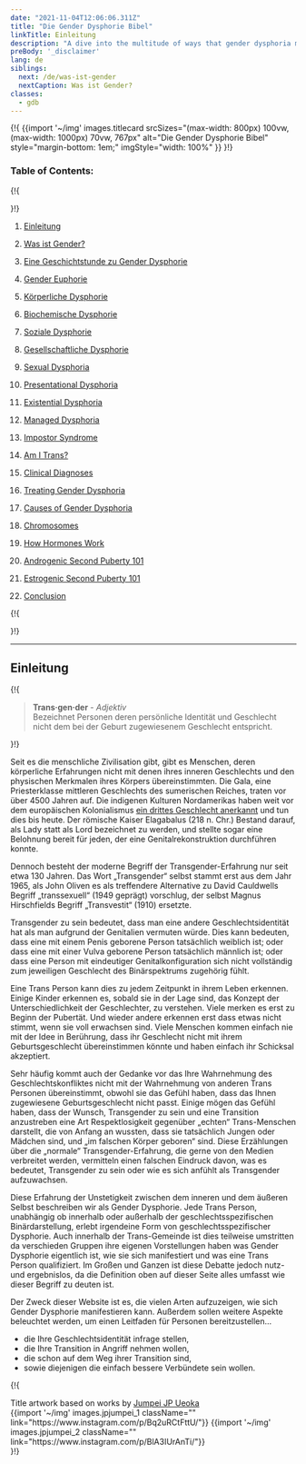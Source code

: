 ```yaml
---
date: "2021-11-04T12:06:06.311Z"
title: "Die Gender Dysphorie Bibel"
linkTitle: Einleitung
description: "A dive into the multitude of ways that gender dysphoria manifests and what it means to be transgender."
preBody: '_disclaimer'
lang: de
siblings:
  next: /de/was-ist-gender
  nextCaption: Was ist Gender?
classes:
  - gdb
---
```



{!{
{{import
  '~/img'
  images.titlecard
  srcSizes="(max-width: 800px) 100vw, (max-width: 1000px) 70vw, 767px"
  alt="Die Gender Dysphorie Bibel"
  style="margin-bottom: 1em;"
  imgStyle="width: 100%"
}}
}!}

### Table of Contents:

{!{ <div class="two-column-list"> }!}

1. [Einleitung](#Einleitung)

2. [Was ist Gender?](/de/was-ist-gender)

3. [Eine Geschichtstunde zu Gender Dysphorie](/de/geschichte)

4. [Gender Euphorie](/de/euphorie)

5. [Körperliche Dysphorie](/de/körperliche-dysphorie)

6. [Biochemische Dysphorie](/de/biochemische-dysphorie)

7. [Soziale Dysphorie](/de/soziale-dysphorie)

8. [Gesellschaftliche Dysphorie](/de/gesellschaftliche-dysphorie)

9. [Sexual Dysphoria](/en/sexual-dysphoria)

10. [Presentational Dysphoria](/en/presentational-dysphoria)

11. [Existential Dysphoria](/en/existential-dysphoria)

12. [Managed Dysphoria](/en/managed-dysphoria)

13. [Impostor Syndrome](/en/impostor-syndrome)

14. [Am I Trans?](/en/am-i-trans)

15. [Clinical Diagnoses](/en/diagnoses)

16. [Treating Gender Dysphoria](/en/treatment)

17. [Causes of Gender Dysphoria](/en/causes)

18. [Chromosomes](/en/chromosomes)

19. [How Hormones Work](/en/hormones)

20. [Androgenic Second Puberty 101](/en/second-puberty-masc)

21. [Estrogenic Second Puberty 101](/en/second-puberty-fem)

22. [Conclusion](/en/conclusion)

{!{ </div> }!}

<hr class="print-break-after print-hidden">

## Einleitung

{!{
<div class="gutter"><blockquote>
  <strong>Trans·gen·der</strong> - <em>Adjektiv</em><br>
  Bezeichnet Personen deren persönliche Identität und Geschlecht nicht dem bei der Geburt zugewiesenem Geschlecht entspricht.
</blockquote></div>
}!}

Seit es die menschliche Zivilisation gibt, gibt es Menschen, deren körperliche Erfahrungen nicht mit denen ihres inneren Geschlechts und den physischen Merkmalen ihres Körpers übereinstimmten. Die Gala, eine Priesterklasse mittleren Geschlechts des sumerischen Reiches, traten vor über 4500 Jahren auf. Die indigenen Kulturen Nordamerikas haben weit vor dem europäischen Kolonialismus [ein drittes Geschlecht anerkannt](https://de.wikipedia.org/wiki/Drittes_Geschlecht) und tun dies bis heute. Der römische Kaiser Elagabalus (218 n. Chr.) Bestand darauf, als Lady statt als Lord bezeichnet zu werden, und stellte sogar eine Belohnung bereit für jeden, der eine Genitalrekonstruktion durchführen konnte. 

Dennoch besteht der moderne Begriff der Transgender-Erfahrung nur seit etwa 130 Jahren. Das Wort „Transgender“ selbst stammt erst aus dem Jahr 1965, als John Oliven es als treffendere Alternative zu David Cauldwells Begriff „transsexuell“ (1949 geprägt) vorschlug, der selbst Magnus Hirschfields Begriff „Transvestit“ (1910) ersetzte.

Transgender zu sein bedeutet, dass man eine andere Geschlechtsidentität hat als man aufgrund der Genitalien vermuten würde. Dies kann bedeuten, dass eine mit einem Penis geborene Person tatsächlich weiblich ist; oder dass eine mit einer Vulva geborene Person tatsächlich männlich ist; oder dass eine Person mit eindeutiger Genitalkonfiguration sich nicht vollständig zum jeweiligen Geschlecht des Binärspektrums zugehörig fühlt.

Eine Trans Person kann dies zu jedem Zeitpunkt in ihrem Leben erkennen. Einige Kinder erkennen es, sobald sie in der Lage sind, das Konzept der Unterschiedlichkeit der Geschlechter, zu verstehen. Viele merken es erst zu Beginn der Pubertät. Und wieder andere erkennen erst dass etwas nicht stimmt, wenn sie voll erwachsen sind. Viele Menschen kommen einfach nie mit der Idee in Berührung, dass ihr Geschlecht nicht mit ihrem Geburtsgeschlecht übereinstimmen könnte und haben einfach ihr Schicksal akzeptiert.

Sehr häufig kommt auch der Gedanke vor das Ihre Wahrnehmung des Geschlechtskonfliktes nicht mit der Wahrnehmung von anderen Trans Personen übereinstimmt, obwohl sie das Gefühl haben, dass das Ihnen zugewiesene Geburtsgeschlecht nicht passt. Einige mögen das Gefühl haben, dass der Wunsch, Transgender zu sein und eine Transition anzustreben eine Art Respektlosigkeit gegenüber „echten“ Trans-Menschen darstellt, die von Anfang an wussten, dass sie tatsächlich Jungen oder Mädchen sind, und „im falschen Körper geboren“ sind. Diese Erzählungen über die „normale“ Transgender-Erfahrung, die gerne von den Medien verbreitet werden, vermitteln einen falschen Eindruck davon, was es bedeutet, Transgender zu sein oder wie es sich anfühlt als Transgender aufzuwachsen.

Diese Erfahrung der Unstetigkeit zwischen dem inneren und dem äußeren Selbst beschreiben wir als Gender Dysphorie. Jede Trans Person, unabhängig ob innerhalb oder außerhalb der geschlechtsspezifischen Binärdarstellung, erlebt irgendeine Form von geschlechtsspezifischer Dysphorie. Auch innerhalb der Trans-Gemeinde ist dies teilweise umstritten da verschieden Gruppen ihre eigenen Vorstellungen haben was Gender Dysphorie eigentlich ist, wie sie sich manifestiert und was eine Trans Person qualifiziert. Im Großen und Ganzen ist diese Debatte jedoch nutz- und ergebnislos, da die Definition oben auf dieser Seite alles umfasst wie dieser Begriff zu deuten ist.

Der Zweck dieser Website ist es, die vielen Arten aufzuzeigen, wie sich Gender Dysphorie manifestieren kann. Außerdem sollen weitere Aspekte beleuchtet werden, um einen Leitfaden für Personen bereitzustellen...

- die Ihre Geschlechtsidentität infrage stellen,
- die Ihre Transition in Angriff nehmen wollen,
- die schon auf dem Weg ihrer Transition sind,
- sowie diejenigen die einfach bessere Verbündete sein wollen.

{!{
<div class="gutter flex flex-end print-inline print-span2 print-center">
<span>Title artwork based on works by <a href="https://www.instagram.com/jp_means_jumpei/">Jumpei JP Ueoka</a></span>
<div class="grid-row" style="grid-template-columns: 1fr 1fr">
{{import '~/img' images.jpjumpei_1 className="" link="https://www.instagram.com/p/Bq2uRCtFttU/"}}
{{import '~/img' images.jpjumpei_2 className="" link="https://www.instagram.com/p/BlA3IUrAnTi/"}}
</div>
</div>
}!}
